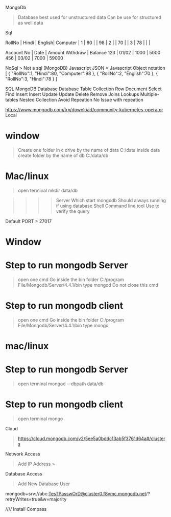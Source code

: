MongoDb
> Database best used for unstructured data
> Can be use for structured as well data

Sql

RollNo | Hindi | English| Computer |
  1    |   80  |        |   98     |
  2    |       |   70   |          |
  3    |  78   |        |          |

Account No | Date  | Amount Withdraw | Balance
 123       | 01/02 |    1000         | 5000
 456       | 03/02 |    7000         | 59000


NoSql > Not a sql (MongoDB)
Javascript
JSON > Javascript Object notation
[
    {
        "RollNo":1,
        "Hindi":80,
        "Computer":98
    },
    {
        "RollNo":2,
        "English":70
    },
    {
        "RollNo":3,
        "Hindi":78
    }
]


SQL               MongoDB
Database          Database
Table             Collection
Row               Document
Select            Find
Insert            Insert
Update            Update
Delete            Remove
Joins             Lookups
Multiple-tables   Nested Collection
Avoid Repeation   No Issue with repeation


https://www.mongodb.com/try/download/community-kubernetes-operator
Local 
# window
> Create one folder in c drive by the name of data
C:/data
> Inside data create folder by the name of db
C:/data/db

# Mac/linux
> open terminal
> mkdir data/db

>>>>Server
> Which start mongodb
> Should always running if using database
>>>>Shell
> Command line tool
> Use to verify the query

Default PORT > 27017

# Window
# Step to run mongodb Server
> open one cmd
> Go inside the bin folder
C:/program File/Mongodb/Server/4.4.1/bin
> type mongod
> Do not close this cmd

# Step to run mongodb client
> open one cmd
> Go inside the bin folder
C:/program File/Mongodb/Server/4.4.1/bin
> type mongo


# mac/linux
# Step to run mongodb Server
> open terminal
> mongod --dbpath data/db

# Step to run mongodb client
> open terminal
> mongo

Cloud
> https://cloud.mongodb.com/v2/5ee5a0bddc13ab5f3761d64a#/clusters

Network Access
> Add IP Address > 

Database Access
> Add New Database User

mongodb+srv://abc:TesTPasswOrD@cluster0.f8vmc.mongodb.net/?retryWrites=true&w=majority

////
Install Compass